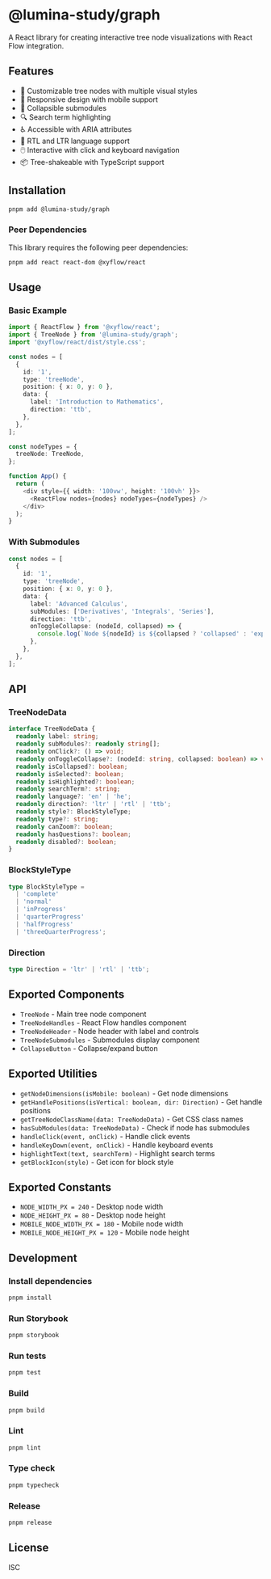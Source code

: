 # @lumina-study/graph

A React library for creating interactive tree node visualizations with React Flow integration.

## Features

- 🎨 Customizable tree nodes with multiple visual styles
- 📱 Responsive design with mobile support
- 🔄 Collapsible submodules
- 🔍 Search term highlighting
- ♿ Accessible with ARIA attributes
- 🎯 RTL and LTR language support
- 🖱️ Interactive with click and keyboard navigation
- 📦 Tree-shakeable with TypeScript support

## Installation

```bash
pnpm add @lumina-study/graph
```

### Peer Dependencies

This library requires the following peer dependencies:

```bash
pnpm add react react-dom @xyflow/react
```

## Usage

### Basic Example

```typescript
import { ReactFlow } from '@xyflow/react';
import { TreeNode } from '@lumina-study/graph';
import '@xyflow/react/dist/style.css';

const nodes = [
  {
    id: '1',
    type: 'treeNode',
    position: { x: 0, y: 0 },
    data: {
      label: 'Introduction to Mathematics',
      direction: 'ttb',
    },
  },
];

const nodeTypes = {
  treeNode: TreeNode,
};

function App() {
  return (
    <div style={{ width: '100vw', height: '100vh' }}>
      <ReactFlow nodes={nodes} nodeTypes={nodeTypes} />
    </div>
  );
}
```

### With Submodules

```typescript
const nodes = [
  {
    id: '1',
    type: 'treeNode',
    position: { x: 0, y: 0 },
    data: {
      label: 'Advanced Calculus',
      subModules: ['Derivatives', 'Integrals', 'Series'],
      direction: 'ttb',
      onToggleCollapse: (nodeId, collapsed) => {
        console.log(`Node ${nodeId} is ${collapsed ? 'collapsed' : 'expanded'}`);
      },
    },
  },
];
```

## API

### TreeNodeData

```typescript
interface TreeNodeData {
  readonly label: string;
  readonly subModules?: readonly string[];
  readonly onClick?: () => void;
  readonly onToggleCollapse?: (nodeId: string, collapsed: boolean) => void;
  readonly isCollapsed?: boolean;
  readonly isSelected?: boolean;
  readonly isHighlighted?: boolean;
  readonly searchTerm?: string;
  readonly language?: 'en' | 'he';
  readonly direction?: 'ltr' | 'rtl' | 'ttb';
  readonly style?: BlockStyleType;
  readonly type?: string;
  readonly canZoom?: boolean;
  readonly hasQuestions?: boolean;
  readonly disabled?: boolean;
}
```

### BlockStyleType

```typescript
type BlockStyleType =
  | 'complete'
  | 'normal'
  | 'inProgress'
  | 'quarterProgress'
  | 'halfProgress'
  | 'threeQuarterProgress';
```

### Direction

```typescript
type Direction = 'ltr' | 'rtl' | 'ttb';
```

## Exported Components

- `TreeNode` - Main tree node component
- `TreeNodeHandles` - React Flow handles component
- `TreeNodeHeader` - Node header with label and controls
- `TreeNodeSubmodules` - Submodules display component
- `CollapseButton` - Collapse/expand button

## Exported Utilities

- `getNodeDimensions(isMobile: boolean)` - Get node dimensions
- `getHandlePositions(isVertical: boolean, dir: Direction)` - Get handle positions
- `getTreeNodeClassName(data: TreeNodeData)` - Get CSS class names
- `hasSubModules(data: TreeNodeData)` - Check if node has submodules
- `handleClick(event, onClick)` - Handle click events
- `handleKeyDown(event, onClick)` - Handle keyboard events
- `highlightText(text, searchTerm)` - Highlight search terms
- `getBlockIcon(style)` - Get icon for block style

## Exported Constants

- `NODE_WIDTH_PX = 240` - Desktop node width
- `NODE_HEIGHT_PX = 80` - Desktop node height
- `MOBILE_NODE_WIDTH_PX = 180` - Mobile node width
- `MOBILE_NODE_HEIGHT_PX = 120` - Mobile node height

## Development

### Install dependencies

```bash
pnpm install
```

### Run Storybook

```bash
pnpm storybook
```

### Run tests

```bash
pnpm test
```

### Build

```bash
pnpm build
```

### Lint

```bash
pnpm lint
```

### Type check

```bash
pnpm typecheck
```

### Release

```bash
pnpm release
```

## License

ISC
